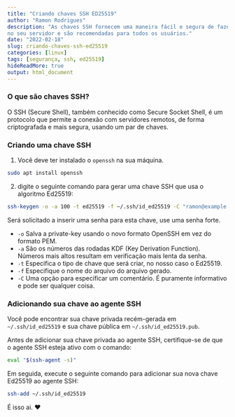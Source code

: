 ```yaml
---
title: "Criando chaves SSH ED25519"
author: "Ramon Rodrigues"
description: "As chaves SSH fornecem uma maneira fácil e segura de fazer login
no seu servidor e são recomendadas para todos os usuários."
date: "2022-02-18"
slug: criando-chaves-ssh-ed25519
categories: [linux]
tags: [segurança, ssh, ed25519]
hideReadMore: true
output: html_document
---
```


### O que são chaves SSH?

O SSH (Secure Shell), também conhecido como Secure Socket Shell, é um protocolo
que permite a conexão com servidores remotos, de forma criptografada e mais
segura, usando um par de chaves.

### Criando uma chave SSH

1. Você deve ter instalado o `openssh` na sua máquina.

```sh
sudo apt install openssh
```

2. digite o seguinte comando para gerar uma chave SSH que usa o algoritmo
   Ed25519:

```sh
ssh-keygen -o -a 100 -t ed25519 -f ~/.ssh/id_ed25519 -C "ramon@example.com"
```

Será solicitado a inserir uma senha para esta chave, use uma senha forte.

- `-o` Salva a private-key usando o novo formato OpenSSH em vez do formato PEM.
- `-a` São os números das rodadas KDF (Key Derivation Function). Números mais
  altos resultam em verificação mais lenta da senha.
- `-t` Especifica o tipo de chave que será criar, no nosso caso o Ed25519.
- `-f` Especifique o nome do arquivo do arquivo gerado.
- `-C` Uma opção para especificar um comentário. É puramente informativo e pode
  ser qualquer coisa.

### Adicionando sua chave ao agente SSH
Você pode encontrar sua chave privada recém-gerada em `~/.ssh/id_ed25519` e sua
chave pública em `~/.ssh/id_ed25519.pub`.

Antes de adicionar sua chave privada ao agente SSH, certifique-se de que o
agente SSH esteja ativo com o comando:

```sh
eval "$(ssh-agent -s)"
```

Em seguida, execute o seguinte comando para adicionar sua nova chave Ed25519 ao
agente SSH:

```sh
ssh-add ~/.ssh/id_ed25519
```

É isso ai. :heart:
